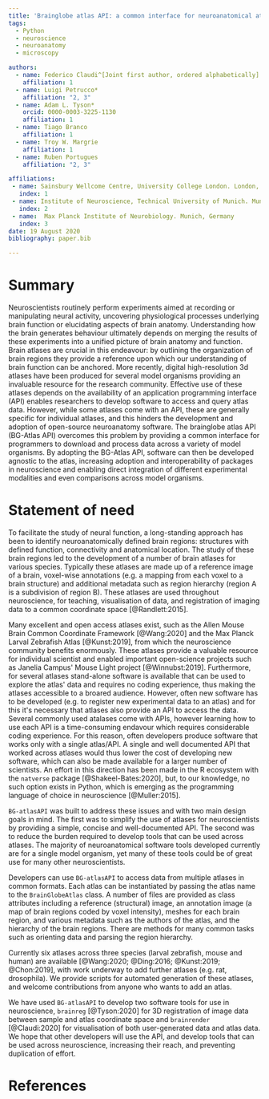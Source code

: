 ```yaml
---
title: 'Brainglobe atlas API: a common interface for neuroanatomical atlases'
tags:
  - Python
  - neuroscience
  - neuroanatomy
  - microscopy

authors:
  - name: Federico Claudi^[Joint first author, ordered alphabetically]
    affiliation: 1
  - name: Luigi Petrucco*
    affiliation: "2, 3"
  - name: Adam L. Tyson*
    orcid: 0000-0003-3225-1130
    affiliation: 1
  - name: Tiago Branco
    affiliation: 1
  - name: Troy W. Margrie
    affiliation: 1
  - name: Ruben Portugues
    affiliation: "2, 3"

affiliations:
 - name: Sainsbury Wellcome Centre, University College London. London, U.K.
   index: 1
 - name: Institute of Neuroscience, Technical University of Munich. Munich, Germany
   index: 2
 - name:  Max Planck Institute of Neurobiology. Munich, Germany
   index: 3
date: 19 August 2020
bibliography: paper.bib

---
```


# Summary
Neuroscientists routinely perform experiments aimed at recording or manipulating neural activity, uncovering physiological processes underlying brain function or elucidating aspects of brain anatomy. Understanding how the brain generates behaviour ultimately depends on merging the results of these experiments into a unified picture of brain anatomy and function. Brain atlases are crucial in this endeavour: by outlining the organization of brain regions they provide a reference upon which our understanding of brain function can be anchored. More recently, digital high-resolution 3d atlases have been produced for several model organisms providing an invaluable resource for the research community. 
Effective use of these atlases depends on the availability of an application programming interface (API) enables researchers to develop software to access and query atlas data. However, while some atlases come with an API, these are generally specific for individual atlases, and this hinders the development and adoption of open-source neuroanatomy software. 
The brainglobe atlas API (BG-Atlas API) overcomes this problem by providing a common interface for programmers to download and process data  across a variety of model organisms. By adopting the BG-Atlas API, software can then be developed agnostic to the atlas, increasing adoption and interoperability of packages in neuroscience and enabling direct integration of different experimental modalities and even comparisons across model organisms. 

# Statement of need 
To facilitate the study of neural function, a long-standing approach has been to identify neuroanatomically defined brain regions: structures with defined function, connectivity and anatomical location. The study of these brain regions led to the development of a number of brain atlases for various species. Typically these atlases are made up of a reference image of a brain, voxel-wise annotations (e.g. a mapping from each voxel to a brain structure) and additional metadata such as region hierarchy (region A is a subdivision of region B). These atlases are used throughout neuroscience, for teaching, visualisation of data, and registration of imaging data to a common coordinate space [@Randlett:2015].

Many excellent and open access atlases exist, such as the Allen Mouse Brain Common Coordinate Framework [@Wang:2020] and the Max Planck Larval Zebrafish Atlas [@Kunst:2019], from which the neuroscience community benefits enormously. These atlases provide a valuable resource for individual scientist and enabled important open-science projects such as Janelia Campus' Mouse Light project [@Winnubst:2019]. 
Furthermore, for several atlases stand-alone software is available that can be used to explore the atlas' data and requires no coding experience, thus making the atlases accessible to a broared audience. 
However, often new software has to be developed (e.g. to register new experimental data to an atlas) and for this it's necessary that atlases also provide an API to access the data. 
Several commonly used atalases come with APIs, however learning how to use each API is a time-consuming endavour which requires considerable coding experience. For this reason, often developers produce software that works only with a single atlas/API. 
A single and well documented API that worked across atlases would thus lower the cost of developing new software, which can also be made available
for a larger number of scientists. An effort in this direction has been made in the R ecosystem  with the `natverse` package [@Shakeel-Bates:2020], but, to our knowledge, no such option exists in Python, which is emerging as the programming language of choice in neuroscience [@Muller:2015].

`BG-atlasAPI` was built to address these issues and with two main design goals in mind. The first was to simplify the use of atlases for neuroscientists by providing a simple, concise and well-documented API. The second was to reduce the burden required to develop tools that can be used across atlases. The majority of neuroanatomical software tools developed currently are for a single model organism, yet many of these tools could be of great use for many other neuroscientists. 

Developers can use `BG-atlasAPI` to access data from multiple atlases in common formats. Each atlas can be instantiated by passing the atlas name to the `BrainGlobeAtlas` class. A number of files are provided as class attributes including a reference (structural) image, an annotation image (a map of brain regions coded by voxel intensity), meshes for each brain region, and various metadata such as the authors of the atlas, and the hierarchy of the brain regions. There are methods for many common tasks such as orienting data and parsing the region hierarchy.

Currently six atlases across three species (larval zebrafish, mouse and human) are available [@Wang:2020; @Ding:2016; @Kunst:2019; @Chon:2019], with work underway to add further atlases (e.g. rat, drosophila). We provide scripts for automated generation of these atlases, and welcome contributions from anyone who wants to add an atlas. 

We have used `BG-atlasAPI` to develop two software tools for use in neuroscience, `brainreg` [@Tyson:2020] for 3D registration of image data between sample and atlas coordinate space and `brainrender` [@Claudi:2020] for visualisation of both user-generated data and atlas data. We hope that other developers will use the API, and develop tools that can be used across neuroscience, increasing their reach, and preventing duplication of effort.

# References
